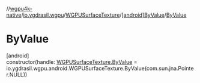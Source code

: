 //[wgpu4k-native](../../../../index.md)/[io.ygdrasil.wgpu](../../index.md)/[WGPUSurfaceTexture](../index.md)/[[android]ByValue](index.md)/[ByValue](-by-value.md)

# ByValue

[android]\
constructor(handle: [WGPUSurfaceTexture.ByValue](../../../io.ygdrasil.wgpu.android/-w-g-p-u-surface-texture/-by-value/index.md) = io.ygdrasil.wgpu.android.WGPUSurfaceTexture.ByValue(com.sun.jna.Pointer.NULL))